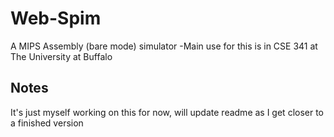 # Web-Spim

A MIPS Assembly (bare mode) simulator
-Main use for this is in CSE 341 at The University at Buffalo

## Notes

It's just myself working on this for now, will update readme as I get closer to a finished version
